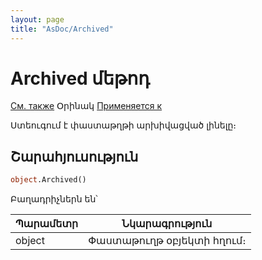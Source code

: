 ```yaml
---
layout: page
title: "AsDoc/Archived"
---
```

# Archived մեթոդ 

[См. также](../Asdoc.md) Օրինակ [Применяется к](../Asdoc.md)

Ստեուգում է փաստաթղթի արխիվացված լինելը։

## Շարահյուսություն

``` vb
object.Archived()
```

Բաղադրիչներն են՝
    
| Պարամետր | Նկարագրություն |
|--|--|
| object | Փաստաթուղթ օբյեկտի հղում։|
